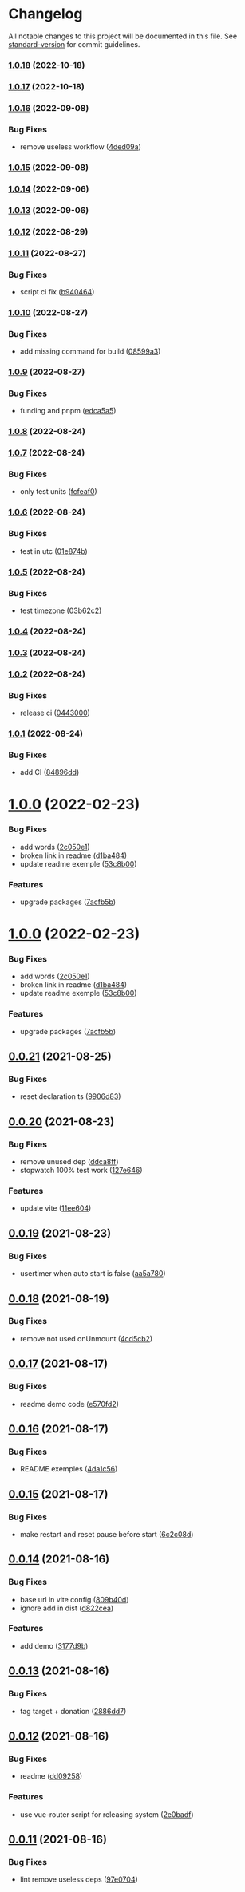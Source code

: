 # Changelog

All notable changes to this project will be documented in this file. See [standard-version](https://github.com/conventional-changelog/standard-version) for commit guidelines.

### [1.0.18](https://github.com/riderx/vue-timer-hook/compare/v1.0.17...v1.0.18) (2022-10-18)

### [1.0.17](https://github.com/riderx/vue-timer-hook/compare/v1.0.16...v1.0.17) (2022-10-18)

### [1.0.16](https://github.com/riderx/vue-timer-hook/compare/v1.0.15...v1.0.16) (2022-09-08)


### Bug Fixes

* remove useless workflow ([4ded09a](https://github.com/riderx/vue-timer-hook/commit/4ded09aea9f8d65835d8f809ef242d0d294a1d3c))

### [1.0.15](https://github.com/riderx/vue-timer-hook/compare/v1.0.14...v1.0.15) (2022-09-08)

### [1.0.14](https://github.com/riderx/vue-timer-hook/compare/v1.0.13...v1.0.14) (2022-09-06)

### [1.0.13](https://github.com/riderx/vue-timer-hook/compare/v1.0.12...v1.0.13) (2022-09-06)

### [1.0.12](https://github.com/riderx/vue-timer-hook/compare/v1.0.11...v1.0.12) (2022-08-29)

### [1.0.11](https://github.com/riderx/vue-timer-hook/compare/v1.0.10...v1.0.11) (2022-08-27)


### Bug Fixes

* script ci fix ([b940464](https://github.com/riderx/vue-timer-hook/commit/b940464d590c96fe7d99942d3c808819eca327f2))

### [1.0.10](https://github.com/riderx/vue-timer-hook/compare/v1.0.9...v1.0.10) (2022-08-27)


### Bug Fixes

* add missing command for build ([08599a3](https://github.com/riderx/vue-timer-hook/commit/08599a337f0619c6e449f2200940d908586b06a2))

### [1.0.9](https://github.com/riderx/vue-timer-hook/compare/v1.0.8...v1.0.9) (2022-08-27)


### Bug Fixes

* funding and pnpm ([edca5a5](https://github.com/riderx/vue-timer-hook/commit/edca5a5424dbfb88469488bcafdf2f362bfd3f46))

### [1.0.8](https://github.com/riderx/vue-timer-hook/compare/v1.0.7...v1.0.8) (2022-08-24)

### [1.0.7](https://github.com/riderx/vue-timer-hook/compare/v1.0.6...v1.0.7) (2022-08-24)


### Bug Fixes

* only test units ([fcfeaf0](https://github.com/riderx/vue-timer-hook/commit/fcfeaf0bdbb026808c0275291587161bef4bc570))

### [1.0.6](https://github.com/riderx/vue-timer-hook/compare/v1.0.5...v1.0.6) (2022-08-24)


### Bug Fixes

* test in utc ([01e874b](https://github.com/riderx/vue-timer-hook/commit/01e874bcccd6c15b78efc18f9eba46babac90995))

### [1.0.5](https://github.com/riderx/vue-timer-hook/compare/v1.0.4...v1.0.5) (2022-08-24)


### Bug Fixes

* test timezone ([03b62c2](https://github.com/riderx/vue-timer-hook/commit/03b62c28ed86e41ce2f5d07223e6f0a2aa1a1013))

### [1.0.4](https://github.com/riderx/vue-timer-hook/compare/v1.0.3...v1.0.4) (2022-08-24)

### [1.0.3](https://github.com/riderx/vue-timer-hook/compare/v1.0.2...v1.0.3) (2022-08-24)

### [1.0.2](https://github.com/riderx/vue-timer-hook/compare/v1.0.1...v1.0.2) (2022-08-24)


### Bug Fixes

* release ci ([0443000](https://github.com/riderx/vue-timer-hook/commit/0443000b9d53998f0e67c0559159184bdd267830))

### [1.0.1](https://github.com/riderx/vue-timer-hook/compare/v1.0.0...v1.0.1) (2022-08-24)


### Bug Fixes

* add CI ([84896dd](https://github.com/riderx/vue-timer-hook/commit/84896dd9c020cd0afb86fb4823a5796cc0b6ee2b))

# [1.0.0](https://github.com/riderx/vue-timer-hook/compare/v0.0.21...v1.0.0) (2022-02-23)

### Bug Fixes

- add words ([2c050e1](https://github.com/riderx/vue-timer-hook/commit/2c050e183a7fb60e3a39c1ae6988ae0dd0a33199))
- broken link in readme ([d1ba484](https://github.com/riderx/vue-timer-hook/commit/d1ba4847b1ad631e5efe9c1bd4ad6742fc5ac6e7))
- update readme exemple ([53c8b00](https://github.com/riderx/vue-timer-hook/commit/53c8b0075d6b72f559ab0b2908c13891c3784bbc))

### Features

- upgrade packages ([7acfb5b](https://github.com/riderx/vue-timer-hook/commit/7acfb5bfaa56051da8e6d31475e9c0ba0de61168))

# [1.0.0](https://github.com/riderx/vue-timer-hook/compare/v0.0.21...v1.0.0) (2022-02-23)

### Bug Fixes

- add words ([2c050e1](https://github.com/riderx/vue-timer-hook/commit/2c050e183a7fb60e3a39c1ae6988ae0dd0a33199))
- broken link in readme ([d1ba484](https://github.com/riderx/vue-timer-hook/commit/d1ba4847b1ad631e5efe9c1bd4ad6742fc5ac6e7))
- update readme exemple ([53c8b00](https://github.com/riderx/vue-timer-hook/commit/53c8b0075d6b72f559ab0b2908c13891c3784bbc))

### Features

- upgrade packages ([7acfb5b](https://github.com/riderx/vue-timer-hook/commit/7acfb5bfaa56051da8e6d31475e9c0ba0de61168))

## [0.0.21](https://github.com/riderx/vue-timer-hook/compare/v0.0.20...v0.0.21) (2021-08-25)

### Bug Fixes

- reset declaration ts ([9906d83](https://github.com/riderx/vue-timer-hook/commit/9906d835b0149b0d0b856808bff7777f7d019b5c))

## [0.0.20](https://github.com/riderx/vue-timer-hook/compare/v0.0.19...v0.0.20) (2021-08-23)

### Bug Fixes

- remove unused dep ([ddca8ff](https://github.com/riderx/vue-timer-hook/commit/ddca8ff46246edf3cc1b5a96b97ad20bf1d682d4))
- stopwatch 100% test work ([127e646](https://github.com/riderx/vue-timer-hook/commit/127e6465f95382270724befd0a19ae37177a1698))

### Features

- update vite ([11ee604](https://github.com/riderx/vue-timer-hook/commit/11ee604e1e83d7402641c4327131452068ce0c5c))

## [0.0.19](https://github.com/riderx/vue-timer-hook/compare/v0.0.18...v0.0.19) (2021-08-23)

### Bug Fixes

- usertimer when auto start is false ([aa5a780](https://github.com/riderx/vue-timer-hook/commit/aa5a780c8c2fcad043972d49abbe3e9663011a90))

## [0.0.18](https://github.com/riderx/vue-timer-hook/compare/v0.0.17...v0.0.18) (2021-08-19)

### Bug Fixes

- remove not used onUnmount ([4cd5cb2](https://github.com/riderx/vue-timer-hook/commit/4cd5cb21fdff0b07c956a41abdec21808d5d8933))

## [0.0.17](https://github.com/riderx/vue-timer-hook/compare/v0.0.16...v0.0.17) (2021-08-17)

### Bug Fixes

- readme demo code ([e570fd2](https://github.com/riderx/vue-timer-hook/commit/e570fd2a8dca2e66d1043c1e5ac5bde9089a5186))

## [0.0.16](https://github.com/riderx/vue-timer-hook/compare/v0.0.15...v0.0.16) (2021-08-17)

### Bug Fixes

- README exemples ([4da1c56](https://github.com/riderx/vue-timer-hook/commit/4da1c568ad860b2b3e8584312237f31ca2e509ca))

## [0.0.15](https://github.com/riderx/vue-timer-hook/compare/v0.0.14...v0.0.15) (2021-08-17)

### Bug Fixes

- make restart and reset pause before start ([6c2c08d](https://github.com/riderx/vue-timer-hook/commit/6c2c08d9109307566dcbbdbb2c7fc59468a501ec))

## [0.0.14](https://github.com/riderx/vue-timer-hook/compare/v0.0.13...v0.0.14) (2021-08-16)

### Bug Fixes

- base url in vite config ([809b40d](https://github.com/riderx/vue-timer-hook/commit/809b40d5f010696b8a801bc92af248e85dc54a7f))
- ignore add in dist ([d822cea](https://github.com/riderx/vue-timer-hook/commit/d822cea92c255a55f1297dc6ca0c730af9a1dfc6))

### Features

- add demo ([3177d9b](https://github.com/riderx/vue-timer-hook/commit/3177d9b1705721fe1235ac6ba8878ee5947537e1))

## [0.0.13](https://github.com/riderx/vue-timer-hook/compare/v0.0.12...v0.0.13) (2021-08-16)

### Bug Fixes

- tag target + donation ([2886dd7](https://github.com/riderx/vue-timer-hook/commit/2886dd7c3e01da3f354c492dcb12fd17c3807f29))

## [0.0.12](https://github.com/riderx/vue-timer-hook/compare/v0.0.11...v0.0.12) (2021-08-16)

### Bug Fixes

- readme ([dd09258](https://github.com/riderx/vue-timer-hook/commit/dd09258be2de137cfe4bafdbeb319df6e2f44647))

### Features

- use vue-router script for releasing system ([2e0badf](https://github.com/riderx/vue-timer-hook/commit/2e0badf91a1233dfc58419621c13a60680945294))

## [0.0.11](https://github.com/riderx/vue-timer-hook/compare/v0.0.10...v0.0.11) (2021-08-16)

### Bug Fixes

- lint remove useless deps ([97e0704](https://github.com/riderx/vue-timer-hook/commit/97e0704de6ef3709b8349b9b3f9b88358c0b09c6))
